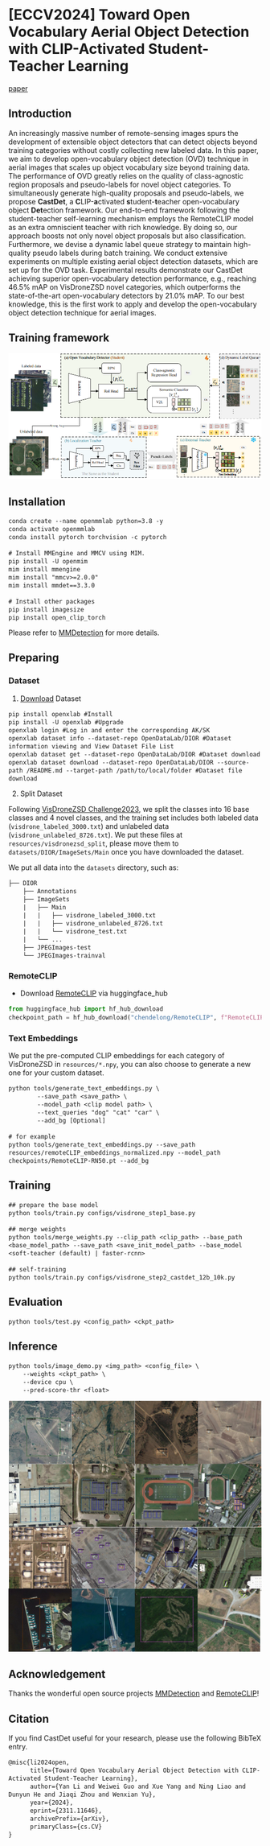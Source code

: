 # [ECCV2024] Toward Open Vocabulary Aerial Object Detection with CLIP-Activated Student-Teacher Learning

[paper](https://arxiv.org/abs/2311.11646)

## Introduction

An increasingly massive number of remote-sensing images spurs the development of extensible object detectors that can detect objects beyond training categories without costly collecting new labeled data. In this paper, we aim to develop open-vocabulary object detection (OVD) technique in aerial images that scales up object vocabulary size beyond training data. The performance of OVD greatly relies on the quality of class-agnostic region proposals and pseudo-labels for novel object categories. To simultaneously generate high-quality proposals and pseudo-labels, we propose **CastDet**, a **C**LIP-**a**ctivated **s**tudent-**t**eacher open-vocabulary object **Det**ection framework.  Our end-to-end framework following the student-teacher self-learning mechanism employs the RemoteCLIP model as an extra omniscient teacher with rich knowledge. By doing so, our approach boosts not only novel object proposals but also classification. Furthermore, we devise a dynamic label queue strategy to maintain high-quality pseudo labels during batch training. We conduct extensive experiments on multiple existing aerial object detection datasets, which are set up for the OVD task. Experimental results demonstrate our CastDet achieving superior open-vocabulary detection performance, e.g., reaching 46.5% mAP  on VisDroneZSD novel categories, which outperforms the state-of-the-art open-vocabulary detectors by 21.0% mAP. To our best knowledge, this is the first work to apply and develop the open-vocabulary object detection technique for aerial images.

## Training framework

 ![framework](./resources/castdet_framework.png)

## Installation

```shell
conda create --name openmmlab python=3.8 -y
conda activate openmmlab
conda install pytorch torchvision -c pytorch

# Install MMEngine and MMCV using MIM.
pip install -U openmim
mim install mmengine
mim install "mmcv>=2.0.0"
mim install mmdet==3.3.0

# Install other packages
pip install imagesize
pip install open_clip_torch
```

Please refer to [MMDetection](https://github.com/open-mmlab/mmdetection) for more details.

## Preparing

### Dataset

1. [Download](https://opendatalab.com/OpenDataLab/DIOR/cli/main) Dataset

```shell
pip install openxlab #Install
pip install -U openxlab #Upgrade
openxlab login #Log in and enter the corresponding AK/SK
openxlab dataset info --dataset-repo OpenDataLab/DIOR #Dataset information viewing and View Dataset File List
openxlab dataset get --dataset-repo OpenDataLab/DIOR #Dataset download
openxlab dataset download --dataset-repo OpenDataLab/DIOR --source-path /README.md --target-path /path/to/local/folder #Dataset file download
```

2. Split Dataset

Following [VisDroneZSD Challenge2023](http://aiskyeye.com/submit-2023/zero-shot-object-detection/), we split the classes into 16 base classes and 4 novel classes, and the training set includes both labeled data (`visdrone_labeled_3000.txt`) and unlabeled data (`visdrone_unlabeled_8726.txt`). We put these files at `resources/visdronezsd_split`, please move them to `datasets/DIOR/ImageSets/Main` once you have downloaded the dataset.

We put all data into the `datasets` directory, such as:

```text
├── DIOR
    ├── Annotations
    ├── ImageSets
    |   ├── Main
    |   |   ├── visdrone_labeled_3000.txt
    |   |   ├── visdrone_unlabeled_8726.txt
    |   |   └── visdrone_test.txt
    |   └── ...
    ├── JPEGImages-test
    └── JPEGImages-trainval
```


### RemoteCLIP

- Download [RemoteCLIP](https://github.com/ChenDelong1999/RemoteCLIP) via huggingface_hub

```python
from huggingface_hub import hf_hub_download
checkpoint_path = hf_hub_download("chendelong/RemoteCLIP", f"RemoteCLIP-RN50.pt", cache_dir='checkpoints')
```

### Text Embeddings

We put the pre-computed CLIP embeddings for each category of VisDroneZSD in `resources/*.npy`, you can also choose to generate a new one for your custom dataset.

```shell
python tools/generate_text_embeddings.py \
        --save_path <save_path> \
        --model_path <clip model path> \
        --text_queries "dog" "cat" "car" \
        --add_bg [Optional]

# for example
python tools/generate_text_embeddings.py --save_path resources/remoteCLIP_embeddings_normalized.npy --model_path checkpoints/RemoteCLIP-RN50.pt --add_bg
```

## Training

```shell
## prepare the base model
python tools/train.py configs/visdrone_step1_base.py

## merge weights
python tools/merge_weights.py --clip_path <clip_path> --base_path <base_model_path> --save_path <save_init_model_path> --base_model <soft-teacher (default) | faster-rcnn>

## self-training
python tools/train.py configs/visdrone_step2_castdet_12b_10k.py
```

## Evaluation
```shell
python tools/test.py <config_path> <ckpt_path>
```

## Inference

```shell
python tools/image_demo.py <img_path> <config_file> \
    --weights <ckpt_path> \
    --device cpu \
    --pred-score-thr <float>
```

![](resources/visdrone_inference_vis.jpg)

## Acknowledgement

Thanks the wonderful open source projects [MMDetection](https://github.com/open-mmlab/mmdetection) and [RemoteCLIP](https://github.com/ChenDelong1999/RemoteCLIP)!

## Citation

If you find CastDet useful for your research, please use the following BibTeX entry.

```
@misc{li2024open,
      title={Toward Open Vocabulary Aerial Object Detection with CLIP-Activated Student-Teacher Learning}, 
      author={Yan Li and Weiwei Guo and Xue Yang and Ning Liao and Dunyun He and Jiaqi Zhou and Wenxian Yu},
      year={2024},
      eprint={2311.11646},
      archivePrefix={arXiv},
      primaryClass={cs.CV}
}
```